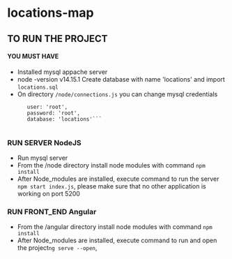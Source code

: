 # locations-map


## TO RUN THE PROJECT
#### YOU MUST HAVE
* Installed mysql appache server
* node -version v14.15.1
Create database with name 'locations' and import `locations.sql`
* On directory `/node/connections.js` you can change mysql credentials
     ```host: 'localhost',
        user: 'root',
        password: 'root',
        database: 'locations'```


### RUN SERVER NodeJS
* Run mysql server
* From the /node directory install node modules with command `npm install`
* After Node_modules are installed, execute command to run the server `npm start index.js`, please make sure that no other application is working on port 5200

### RUN FRONT_END Angular
* From the /angular directory install node modules with command `npm install`
* After Node_modules are installed, execute command to run and open the project`ng serve --open`,
